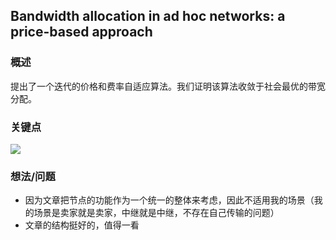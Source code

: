 ## Bandwidth allocation in ad hoc networks: a price-based approach


### 概述

提出了一个迭代的价格和费率自适应算法。我们证明该算法收敛于社会最优的带宽分配。

### 关键点

![](https://ws2.sinaimg.cn/large/006tNbRwgy1fwmv1tqtp7j312q0d8gnh.jpg)

### 想法/问题

 - 因为文章把节点的功能作为一个统一的整体来考虑，因此不适用我的场景（我的场景是卖家就是卖家，中继就是中继，不存在自己传输的问题）
 - 文章的结构挺好的，值得一看





